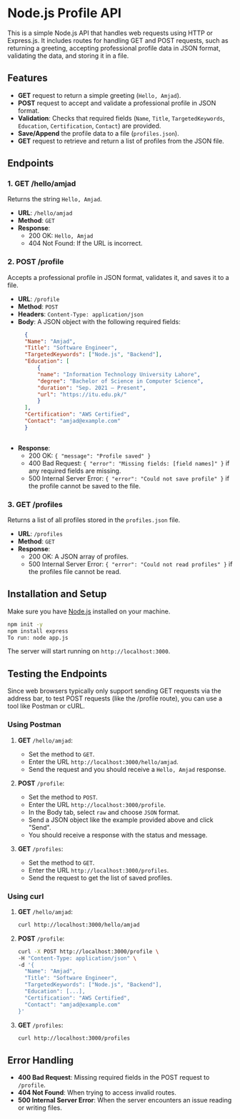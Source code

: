 # Node.js Profile API

This is a simple Node.js API that handles web requests using HTTP or Express.js. It includes routes for handling GET and POST requests, such as returning a greeting, accepting professional profile data in JSON format, validating the data, and storing it in a file.

## Features

- **GET** request to return a simple greeting (`Hello, Amjad`).
- **POST** request to accept and validate a professional profile in JSON format.
- **Validation**: Checks that required fields (`Name`, `Title`, `TargetedKeywords`, `Education`, `Certification`, `Contact`) are provided.
- **Save/Append** the profile data to a file (`profiles.json`).
- **GET** request to retrieve and return a list of profiles from the JSON file.

## Endpoints

### 1. GET /hello/amjad
Returns the string `Hello, Amjad`.

- **URL**: `/hello/amjad`
- **Method**: `GET`
- **Response**: 
  - 200 OK: `Hello, Amjad`
  - 404 Not Found: If the URL is incorrect.

### 2. POST /profile
Accepts a professional profile in JSON format, validates it, and saves it to a file.

- **URL**: `/profile`
- **Method**: `POST`
- **Headers**: `Content-Type: application/json`
- **Body**: A JSON object with the following required fields:
  ```json
    {
    "Name": "Amjad",
    "Title": "Software Engineer",
    "TargetedKeywords": ["Node.js", "Backend"],
    "Education": [
        {
        "name": "Information Technology University Lahore",
        "degree": "Bachelor of Science in Computer Science",
        "duration": "Sep. 2021 – Present",
        "url": "https://itu.edu.pk/"
        }
    ],
    "Certification": "AWS Certified",
    "Contact": "amjad@example.com"
    }
 
- **Response**: 
  - 200 OK: `{ "message": "Profile saved" }`
  - 400 Bad Request: `{ "error": "Missing fields: [field names]" }` if any required fields are missing.
  - 500 Internal Server Error: `{ "error": "Could not save profile" }` if the profile cannot be saved to the file.

### 3. GET /profiles
Returns a list of all profiles stored in the `profiles.json` file.

- **URL**: `/profiles`
- **Method**: `GET`
- **Response**: 
  - 200 OK: A JSON array of profiles.
  - 500 Internal Server Error: `{ "error": "Could not read profiles" }` if the profiles file cannot be read.

## Installation and Setup
Make sure you have [Node.js](https://nodejs.org/) installed on your machine.
```bash
npm init -y
npm install express
To run: node app.js
```


The server will start running on `http://localhost:3000`.

## Testing the Endpoints
Since web browsers typically only support sending GET requests via the address bar, to test POST requests (like the /profile route), you can use a tool like Postman or cURL.
### Using Postman

1. **GET** `/hello/amjad`: 
   - Set the method to `GET`.
   - Enter the URL `http://localhost:3000/hello/amjad`.
   - Send the request and you should receive a `Hello, Amjad` response.

2. **POST** `/profile`: 
   - Set the method to `POST`.
   - Enter the URL `http://localhost:3000/profile`.
   - In the Body tab, select `raw` and choose `JSON` format.
   - Send a JSON object like the example provided above and click "Send".
   - You should receive a response with the status and message.

3. **GET** `/profiles`: 
   - Set the method to `GET`.
   - Enter the URL `http://localhost:3000/profiles`.
   - Send the request to get the list of saved profiles.

### Using curl
1. **GET** `/hello/amjad`:
   ```bash
   curl http://localhost:3000/hello/amjad
   ```

2. **POST** `/profile`:
   ```bash
   curl -X POST http://localhost:3000/profile \
   -H "Content-Type: application/json" \
   -d '{
     "Name": "Amjad",
     "Title": "Software Engineer",
     "TargetedKeywords": ["Node.js", "Backend"],
     "Education": [...],
     "Certification": "AWS Certified",
     "Contact": "amjad@example.com"
   }'
   ```

3. **GET** `/profiles`:
   ```bash
   curl http://localhost:3000/profiles
   ```

## Error Handling
- **400 Bad Request**: Missing required fields in the POST request to `/profile`.
- **404 Not Found**: When trying to access invalid routes.
- **500 Internal Server Error**: When the server encounters an issue reading or writing files.
